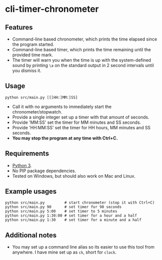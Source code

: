 # cli-timer-chronometer

## Features

* Command-line based chronometer, which prints the time elapsed since the program started.
* Command-line based timer, which prints the time remaining until the provided time mark.
* The timer will warn you when the time is up with the system-defined sound by printing `\a` on the standard output in 2 second intervals until you dismiss it.


## Usage

    python src/main.py [[[HH:]MM:]SS]

* Call it with no arguments to immediately start the chronometer/stopwatch.
* Provide a single integer set up a timer with that amount of seconds.
* Provide 'MM:SS' set the timer for MM minutes and SS seconds.
* Provide 'HH:MM:SS' set the timer for HH hours, MM minutes and SS seconds.
* **You may stop the program at any time with Ctrl+C.**

## Requirements

* [Python 3](https://www.python.org/downloads/).
* No PIP package dependencies.
* Tested on Windows, but should also work on Mac and Linux.

## Example usages

    python src/main.py         # start chronometer (stop it with Ctrl+C)
    python src/main.py 90      # set timer for 90 seconds
    python src/main.py 5:00    # set timer to 5 minutes
    python src/main.py 1:30:00 # set timer for a hour and a half
    python src/main.py 1:30    # set timer for a minute and a half
    
## Additional notes

* You may set up a command line alias so its easier to use this tool from anywhere. I have mine set up as `ck`, short for `clock`.
